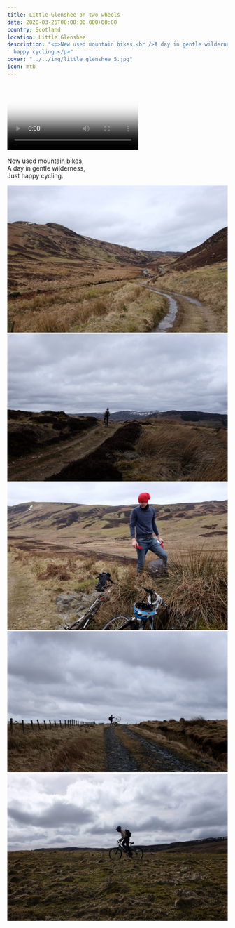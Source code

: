 ```yaml
---
title: Little Glenshee on two wheels
date: 2020-03-25T00:00:00.000+00:00
country: Scotland
location: Little Glenshee
description: "<p>New used mountain bikes,<br />A day in gentle wilderness,<br />Just
  happy cycling.</p>"
cover: "../../img/little_glenshee_5.jpg"
icon: mtb
---
```

<video src="/img/mtb_little_glenshee.mp4" poster="/img/mtb_little_glenshee.png" autoplay loop>
</video>

New used mountain bikes,  
A day in gentle wilderness,  
Just happy cycling.

![](../../img/little_glenshee_1.jpg)
![](../../img/little_glenshee_3.jpg)
![](../../img/little_glenshee_2.jpg)
![](../../img/little_glenshee_4.jpg)
![](../../img/little_glenshee_5.jpg)

